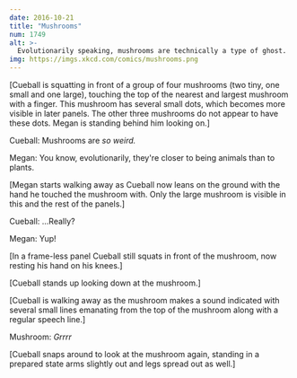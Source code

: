 ```yaml
---
date: 2016-10-21
title: "Mushrooms"
num: 1749
alt: >-
  Evolutionarily speaking, mushrooms are technically a type of ghost.
img: https://imgs.xkcd.com/comics/mushrooms.png
---
```

[Cueball is squatting in front of a group of four mushrooms (two tiny, one small and one large), touching the top of the nearest and largest mushroom with a finger. This mushroom has several small dots, which becomes more visible in later panels. The other three mushrooms do not appear to have these dots. Megan is standing behind him looking on.]

Cueball: Mushrooms are *so weird.*

Megan: You know, evolutionarily, they're closer to being animals than to plants.

[Megan starts walking away as Cueball now leans on the ground with the hand he touched the mushroom with. Only the large mushroom is visible in this and the rest of the panels.]

Cueball: ...Really?

Megan: Yup!

[In a frame-less panel Cueball still squats in front of the mushroom, now resting his hand on his knees.]

[Cueball stands up looking down at the mushroom.]

[Cueball is walking away as the mushroom makes a sound indicated with several small lines emanating from the top of the mushroom along with a regular speech line.]

Mushroom: *Grrrr*

[Cueball snaps around to look at the mushroom again, standing in a prepared state arms slightly out and legs spread out as well.]